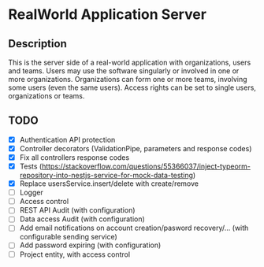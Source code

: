 # RealWorld Application Server

## Description
This is the server side of a real-world application with organizations, users and teams.
Users may use the software singularly or involved in one or more organizations.
Organizations can form one or more teams, involving some users (even the same users).
Access rights can be set to single users, organizations or teams.

## TODO
- [x] Authentication API protection
- [x] Controller decorators (ValidationPipe, parameters and response codes)
- [x] Fix all controllers response codes
- [x] Tests (https://stackoverflow.com/questions/55366037/inject-typeorm-repository-into-nestjs-service-for-mock-data-testing)
- [x] Replace usersService.insert/delete with create/remove
- [ ] Logger
- [ ] Access control
- [ ] REST API Audit (with configuration)
- [ ] Data access Audit (with configuration)
- [ ] Add email notifications on account creation/pasword recovery/... (with configurable sending service)
- [ ] Add password expiring (with configuration)
- [ ] Project entity, with access control
